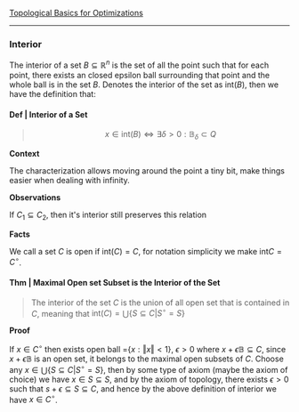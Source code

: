 [Topological Basics for Optimizations](Topological%20Basics%20for%20Optimizations.md)


---
### **Interior**

The interior of a set $B\subseteq \mathbb R^n$ is the set of all the point such that for each point, there exists an closed epsilon ball surrounding that point and the whole ball is in the set $B$. Denotes the interior of the set as $\text{int}(B)$, then we have the definition that: 

#### **Def | Interior of a Set**
> $$
> x\in \text{int}(B)\iff 
> \exists \delta > 0: \mathbb{B}_\delta \subset Q
> $$

**Context**

The characterization allows moving around the point a tiny bit, make things easier when dealing with infinity. 

**Observations**

If $C_1 \subseteq C_2$, then it's interior still preserves this relation 

**Facts**

We call a set $C$ is open if $\text{int}(C) = C$, for notation simplicity we make $\text{int}C = C^\circ$. 


#### **Thm | Maximal Open set Subset is the Interior of the Set**
> The interior of the set $C$ is the union of all open set that is contained in $C$, meaning that $\text{int}(C) = \bigcup\{S\subseteq C | S^\circ = S\}$


**Proof**

If $x \in C^\circ$ then exists open ball $\mathbb = \{x : \Vert x\Vert < 1\}$, $\epsilon > 0$ where $x + \epsilon \mathbb B \subseteq C$, since $x + \epsilon \mathbb B$ is an open set, it belongs to the maximal open subsets of $C$. Choose any $x \in \bigcup\{S\subseteq C | S^\circ = S\}$, then by some type of axiom (maybe the axiom of choice) we have $x \in S \subseteq S$, and by the axiom of topology, there exists $\epsilon > 0$ such that $s + \epsilon \subseteq S \subseteq C$, and hence by the above definition of interior we have $x \in C^\circ$. 

